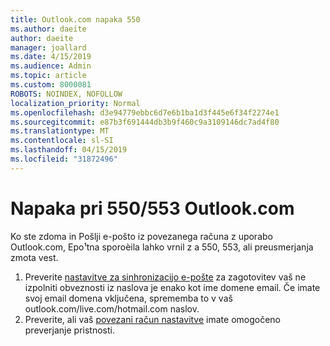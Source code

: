 ```yaml
---
title: Outlook.com napaka 550
ms.author: daeite
author: daeite
manager: joallard
ms.date: 4/15/2019
ms.audience: Admin
ms.topic: article
ms.custom: 8000081
ROBOTS: NOINDEX, NOFOLLOW
localization_priority: Normal
ms.openlocfilehash: d3e94779ebbc6d7e6b1ba1d3f445e6f34f2274e1
ms.sourcegitcommit: e87b3f691444db3b9f460c9a3109146dc7ad4f80
ms.translationtype: MT
ms.contentlocale: sl-SI
ms.lasthandoff: 04/15/2019
ms.locfileid: "31872496"
---
```

# <a name="error-550553-in-outlookcom"></a>Napaka pri 550/553 Outlook.com

Ko ste zdoma in Pošlji e-pošto iz povezanega računa z uporabo Outlook.com, Epo¹tna sporoèila lahko vrnil z a 550, 553, ali preusmerjanja zmota vest.
1. Preverite [nastavitve za sinhronizacijo e-pošte](https://go.microsoft.com/fwlink/?linkid=2031283) za zagotovitev vaš ne izpolniti obveznosti iz naslova je enako kot ime domene email. Če imate svoj email domena vključena, sprememba to v vaš outlook.com/live.com/hotmail.com naslov.
2. Preverite, ali vaš [povezani račun nastavitve](https://go.microsoft.com/fwlink/?linkid=875264&clcid=0x409) imate omogočeno preverjanje pristnosti.